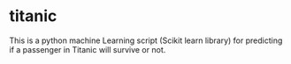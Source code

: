 # titanic
This is a python machine Learning script (Scikit learn library) for predicting if a passenger in Titanic will survive or not.

